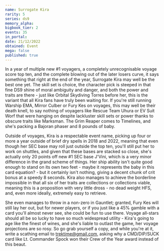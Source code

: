 ```yaml
---
name: Surrogate Kira
rarity: 5
series: ds9
memory_alpha:
bigbook_tier: 2
events: 35
in_portal:
date: 21/12/2022
obtained: Event
mega: false
published: true
---
```


In a year of multiple new #1 voyagers, a completely unrecognisable voyage score top ten, and the complete blowing out of the later losers curve, it says something that right at the end of the year, Surrogate Kira may well be the best one yet. The skill set is choice, the character pick is steeped in that fine DS9 shine of moral ambiguity and danger, and both the power and traits are there - just like Orbital Skydiving Torres before her, this is the variant that all Kira fans have truly been waiting for. If you're still running Warship EMA, Mirror Culber or Fury Kes on voyages, this may well be their death knell, to say nothing of voyagers like Rescue Team Uhura or EV Suit Worf that were hanging on despite lackluster skill sets or power thanks to obscure traits like Marksman. The Grim Reaper comes to Timelines, and she's packing a Bajoran phaser and 8 pounds of baby.

Outside of voyages, Kira is a respectable event name, picking up four or more a year outside of brief dry spells in 2018 and 2022, meaning that even though her SEC base may roll just outside the top ten, you'll still put her to work on shuttles, and given that these bases are stacked so close, she's actually only 20 points off new #1 SEC base J'Vini, which is a very minor difference in the grand scheme of things. Her ship ability isn't quite good enough to stand on its own two feet - maybe it represents the baby in this card equation? - but it certainly isn't nothing, giving a decent chunk of crit bonus at a speedy 8 seconds. Kira also manages to achieve the borderline impossible in that all six of her traits are collections or collections viable, meaning this is a proposition with very little dross - no dead weight HFS, and, even more ideally, extremely easy to retrieve.

She even manages to throw in a non-zero in Gauntlet; granted, Fury Kes will still lay her out, but for newer players, or if you just like a 45% gamble with a card you'll almost never see, she could be fun to use there. Voyage all-stars should all be so lucky to have so much widespread utility - Kira's going to age like the finest of wines, and she's liable to outlast the game, her voyage projections are so rosy. So go grab yourself a copy, and while you're at it, write a scathing email to trektime@gmail.com, asking why a CMD/DIP/SUCK card like Lt. Commander Spock won their Crew of the Year award instead of this beaut.
